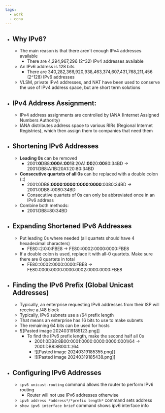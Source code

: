 ```yaml
---
tags:
  - work
  - ccna
---
```

- ## Why IPv6?
	- The main reason is that there aren't enough IPv4 addresses available
		- There are 4,294,967,296 (2^32) IPv4 addresses available
	-  An IPv6 address is 128 bits
		- There are 340,282,366,920,938,463,374,607,431,768,211,456 (2^128) IPv6 addresses
	- VLSM, private IPv4 addresses, and NAT have been used to conserve the use of IPv4 address space, but are short term solutions
- ## IPv4 Address Assignment:
	- IPv4 address assignments are controlled by IANA (Internet Assigned Numbers Authority)
	- IANA distributes address space to various RIRs (Regional Internet Registries), which then assign them to companies that need them
- ## Shortening IPv6 Addresses
	- **Leading 0s** can be removed
		- 2001:**0**DB8:**000**A:**00**1B:20A1:**00**20:**00**80:34BD → 2001:DB8:A:1B:20A1:20:80:34BD
	- **Consecutive quartets of all 0s** can be replaced with a double colon (:\:)
		- 2001:0DB8:**0000:0000:0000:0000**:0080:34BD → 2001:0DB8::0080:34BD
		- Consecutive quartets of 0s can only be abbreviated once in an IPv6 address
	- Combine both methods:
		- 2001:DB8::80:34BD
- ## Expanding Shortened IPv6 Addresses
	- Put leading 0s where needed (all quartets should have 4 hexadecimal characters)
		- FE80::2:0:0:FBE8 → FE80::0002:0000:0000:FBE8
	- If a double colon is used, replace it with all-0 quartets. Make sure there are 8 quartets in total
		- FE80::0002:0000:0000:FBE8 → FE80:0000:0000:0000:0002:0000:0000:FBE8
- ## Finding the IPv6 Prefix (Global Unicast Addresses)
	- Typically, an enterprise requesting IPv6 addresses from their ISP will receive a /48 block
	- Typically, IPv6 subnets use a /64 prefix length
	- That means an enterprise has 16 bits to use to make subnets
	- The remaining 64 bits can be used for hosts
	- ![[Pasted image 20240319185123.png]]
		- To find the IPv6 prefix length, make the second half all 0s
			- 2001:0DB8:8B00:0001:0000:0000:0000:0001/64 → 2001:DB8:8B00:1::/64
			- ![[Pasted image 20240319185355.png]]
			- ![[Pasted image 20240319185438.png]]
- ## Configuring IPv6 Addresses
	- `ipv6 unicast-routing` command allows the router to perform IPv6 routing
		- Router will not use IPv6 addresses otherwise
	- `ipv6 address *address*/*prefix length*` command sets address
	- `show ipv6 interface brief` command shows ipv6 interface info